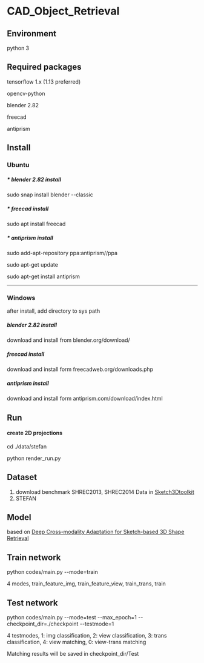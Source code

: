 # CAD_Object_Retrieval

## Environment

python 3

## Required packages

tensorflow 1.x (1.13 preferred)

opencv-python

blender 2.82

freecad

antiprism

## Install

### Ubuntu

##### * blender 2.82 install
sudo snap install blender --classic
##### * freecad install
sudo apt install freecad
##### * antiprism install
sudo add-apt-repository ppa:antiprism//ppa

sudo apt-get update

sudo apt-get install antiprism

---

### Windows
after install, add directory to sys path
##### blender 2.82 install
download and install from blender.org/download/
##### freecad install
download and install form freecadweb.org/downloads.php
##### antiprism install
download and install form antiprism.com/download/index.html



## Run

#### create 2D projections

cd ./data/stefan

python render_run.py

## Dataset
1. download benchmark SHREC2013, SHREC2014 Data in [Sketch3Dtoolkit](https://github.com/garyzhao/Sketch3DToolkit)
2. STEFAN

## Model
based on [Deep Cross-modality Adaptation for Sketch-based 3D Shape Retrieval](http://openaccess.thecvf.com/content_ECCV_2018/html/Jiaxin_Chen_Deep_Cross-modality_Adaptation_ECCV_2018_paper.html)

## Train network
python codes/main.py --mode=train

4 modes, train_feature_img, train_feature_view, train_trans, train

## Test network
python codes/main.py --mode=test --max_epoch=1 --checkpoint_dir=./checkpoint --testmode=1

4 testmodes, 1: img classification, 2: view classification, 3: trans classification, 4: view matching, 0: view-trans matching

Matching results will be saved in checkpoint_dir/Test
